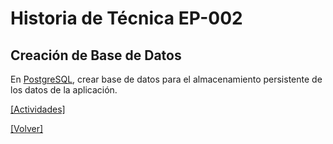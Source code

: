 # Historia de T&eacute;cnica **EP-002**

## Creaci&oacute;n de Base de Datos

En [PostgreSQL](https://www.postgresql.org), crear base de datos para el almacenamiento persistente de los datos de la aplicaci&oacute;n.

[\[Actividades\]](tasks/subtask-EP002.md)

[\[Volver\]](../README.md)